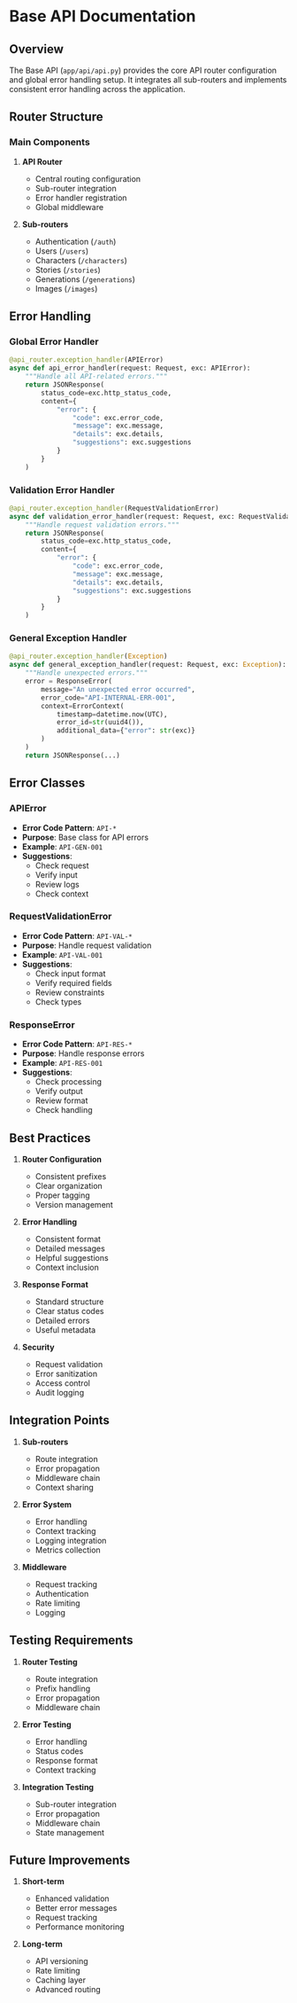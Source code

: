 # Base API Documentation

## Overview
The Base API (`app/api/api.py`) provides the core API router configuration and global error handling setup. It integrates all sub-routers and implements consistent error handling across the application.

## Router Structure

### Main Components
1. **API Router**
   - Central routing configuration
   - Sub-router integration
   - Error handler registration
   - Global middleware

2. **Sub-routers**
   - Authentication (`/auth`)
   - Users (`/users`)
   - Characters (`/characters`)
   - Stories (`/stories`)
   - Generations (`/generations`)
   - Images (`/images`)

## Error Handling

### Global Error Handler
```python
@api_router.exception_handler(APIError)
async def api_error_handler(request: Request, exc: APIError):
    """Handle all API-related errors."""
    return JSONResponse(
        status_code=exc.http_status_code,
        content={
            "error": {
                "code": exc.error_code,
                "message": exc.message,
                "details": exc.details,
                "suggestions": exc.suggestions
            }
        }
    )
```

### Validation Error Handler
```python
@api_router.exception_handler(RequestValidationError)
async def validation_error_handler(request: Request, exc: RequestValidationError):
    """Handle request validation errors."""
    return JSONResponse(
        status_code=exc.http_status_code,
        content={
            "error": {
                "code": exc.error_code,
                "message": exc.message,
                "details": exc.details,
                "suggestions": exc.suggestions
            }
        }
    )
```

### General Exception Handler
```python
@api_router.exception_handler(Exception)
async def general_exception_handler(request: Request, exc: Exception):
    """Handle unexpected errors."""
    error = ResponseError(
        message="An unexpected error occurred",
        error_code="API-INTERNAL-ERR-001",
        context=ErrorContext(
            timestamp=datetime.now(UTC),
            error_id=str(uuid4()),
            additional_data={"error": str(exc)}
        )
    )
    return JSONResponse(...)
```

## Error Classes

### APIError
- **Error Code Pattern**: `API-*`
- **Purpose**: Base class for API errors
- **Example**: `API-GEN-001`
- **Suggestions**:
  - Check request
  - Verify input
  - Review logs
  - Check context

### RequestValidationError
- **Error Code Pattern**: `API-VAL-*`
- **Purpose**: Handle request validation
- **Example**: `API-VAL-001`
- **Suggestions**:
  - Check input format
  - Verify required fields
  - Review constraints
  - Check types

### ResponseError
- **Error Code Pattern**: `API-RES-*`
- **Purpose**: Handle response errors
- **Example**: `API-RES-001`
- **Suggestions**:
  - Check processing
  - Verify output
  - Review format
  - Check handling

## Best Practices

1. **Router Configuration**
   - Consistent prefixes
   - Clear organization
   - Proper tagging
   - Version management

2. **Error Handling**
   - Consistent format
   - Detailed messages
   - Helpful suggestions
   - Context inclusion

3. **Response Format**
   - Standard structure
   - Clear status codes
   - Detailed errors
   - Useful metadata

4. **Security**
   - Request validation
   - Error sanitization
   - Access control
   - Audit logging

## Integration Points

1. **Sub-routers**
   - Route integration
   - Error propagation
   - Middleware chain
   - Context sharing

2. **Error System**
   - Error handling
   - Context tracking
   - Logging integration
   - Metrics collection

3. **Middleware**
   - Request tracking
   - Authentication
   - Rate limiting
   - Logging

## Testing Requirements

1. **Router Testing**
   - Route integration
   - Prefix handling
   - Error propagation
   - Middleware chain

2. **Error Testing**
   - Error handling
   - Status codes
   - Response format
   - Context tracking

3. **Integration Testing**
   - Sub-router integration
   - Error propagation
   - Middleware chain
   - State management

## Future Improvements

1. **Short-term**
   - Enhanced validation
   - Better error messages
   - Request tracking
   - Performance monitoring

2. **Long-term**
   - API versioning
   - Rate limiting
   - Caching layer
   - Advanced routing 